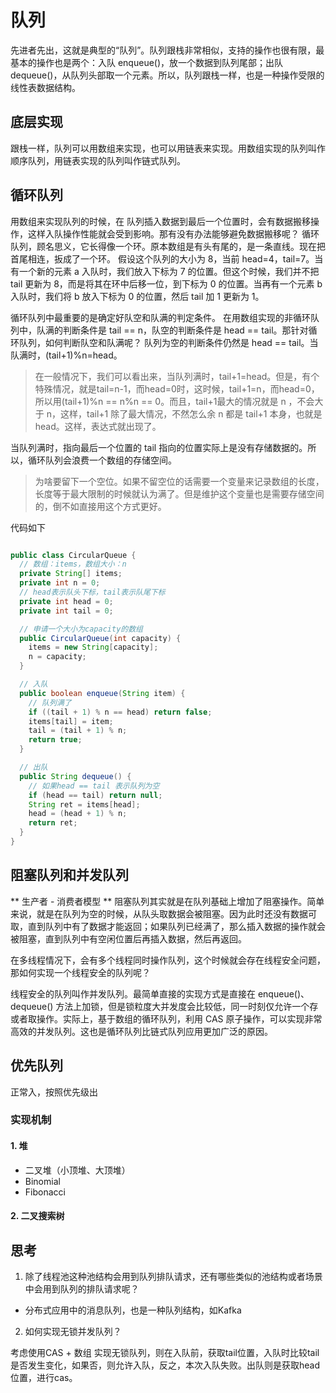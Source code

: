 # 队列
先进者先出，这就是典型的“队列”。队列跟栈非常相似，支持的操作也很有限，最基本的操作也是两个：入队 enqueue()，放一个数据到队列尾部；出队 dequeue()，从队列头部取一个元素。所以，队列跟栈一样，也是一种操作受限的线性表数据结构。

## 底层实现
跟栈一样，队列可以用数组来实现，也可以用链表来实现。用数组实现的队列叫作顺序队列，用链表实现的队列叫作链式队列。

## 循环队列
用数组来实现队列的时候，在 队列插入数据到最后一个位置时，会有数据搬移操作，这样入队操作性能就会受到影响。那有没有办法能够避免数据搬移呢？
循环队列，顾名思义，它长得像一个环。原本数组是有头有尾的，是一条直线。现在把首尾相连，扳成了一个环。
假设这个队列的大小为 8，当前 head=4，tail=7。当有一个新的元素 a 入队时，我们放入下标为 7 的位置。但这个时候，我们并不把 tail 更新为 8，而是将其在环中后移一位，到下标为 0 的位置。当再有一个元素 b 入队时，我们将 b 放入下标为 0 的位置，然后 tail 加 1 更新为 1。


循环队列中最重要的是确定好队空和队满的判定条件。
在用数组实现的非循环队列中，队满的判断条件是 tail == n，队空的判断条件是 head == tail。那针对循环队列，如何判断队空和队满呢？
队列为空的判断条件仍然是 head == tail。当队满时，(tail+1)%n=head。
> 在一般情况下，我们可以看出来，当队列满时，tail+1=head。但是，有个特殊情况，就是tail=n-1，而head=0时，这时候，tail+1=n，而head=0，所以用(tail+1)%n == n%n == 0。而且，tail+1最大的情况就是 n ，不会大于 n，这样，tail+1 除了最大情况，不然怎么余 n 都是 tail+1 本身，也就是 head。这样，表达式就出现了。

当队列满时，指向最后一个位置的 tail 指向的位置实际上是没有存储数据的。所以，循环队列会浪费一个数组的存储空间。
> 为啥要留下一个空位。如果不留空位的话需要一个变量来记录数组的长度，长度等于最大限制的时候就认为满了。但是维护这个变量也是需要存储空间的，倒不如直接用这个方式更好。


代码如下
```java

public class CircularQueue {
  // 数组：items，数组大小：n
  private String[] items;
  private int n = 0;
  // head表示队头下标，tail表示队尾下标
  private int head = 0;
  private int tail = 0;

  // 申请一个大小为capacity的数组
  public CircularQueue(int capacity) {
    items = new String[capacity];
    n = capacity;
  }

  // 入队
  public boolean enqueue(String item) {
    // 队列满了
    if ((tail + 1) % n == head) return false;
    items[tail] = item;
    tail = (tail + 1) % n;
    return true;
  }

  // 出队
  public String dequeue() {
    // 如果head == tail 表示队列为空
    if (head == tail) return null;
    String ret = items[head];
    head = (head + 1) % n;
    return ret;
  }
}
```

## 阻塞队列和并发队列
** 生产者 - 消费者模型 **
阻塞队列其实就是在队列基础上增加了阻塞操作。简单来说，就是在队列为空的时候，从队头取数据会被阻塞。因为此时还没有数据可取，直到队列中有了数据才能返回；如果队列已经满了，那么插入数据的操作就会被阻塞，直到队列中有空闲位置后再插入数据，然后再返回。

在多线程情况下，会有多个线程同时操作队列，这个时候就会存在线程安全问题，那如何实现一个线程安全的队列呢？

线程安全的队列叫作并发队列。最简单直接的实现方式是直接在 enqueue()、dequeue() 方法上加锁，但是锁粒度大并发度会比较低，同一时刻仅允许一个存或者取操作。实际上，基于数组的循环队列，利用 CAS 原子操作，可以实现非常高效的并发队列。这也是循环队列比链式队列应用更加广泛的原因。

## 优先队列
正常入，按照优先级出
### 实现机制
#### 1. 堆
- 二叉堆（小顶堆、大顶堆）
- Binomial
- Fibonacci

#### 2. 二叉搜索树







## 思考
1. 除了线程池这种池结构会用到队列排队请求，还有哪些类似的池结构或者场景中会用到队列的排队请求呢？

- 分布式应用中的消息队列，也是一种队列结构，如Kafka


2. 如何实现无锁并发队列？

考虑使用CAS + 数组 实现无锁队列，则在入队前，获取tail位置，入队时比较tail是否发生变化，如果否，则允许入队，反之，本次入队失败。出队则是获取head位置，进行cas。
